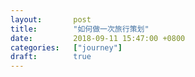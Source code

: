 ```yaml
---
layout:       post
title:        "如何做一次旅行策划"
date:         2018-09-11 15:47:00 +0800 
categories:   ["journey"]
draft:        true
---
```

